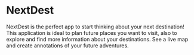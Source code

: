 # NextDest
NextDest is the perfect app to start thinking about your next destination! This application is ideal to plan future places you want to visit, also to explore and find more information about your destinations.
See a live map and create annotations of your future adventures.
